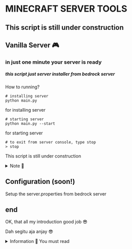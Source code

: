 # MINECRAFT SERVER TOOLS
## This script is still under construction
## Vanilla Server 🎮
### in just one minute your server is ready 
##### this script just server installer from bedrock server
How to running?
```shell
# installing server
python main.py
```
for installing server
```shell
# starting server
python main.py --start
```
for starting server

```shell
# to exit from server console, type stop
> stop
```
This script is still under construction 
<details><summary>Note 📒</summary>
If an error occurs, don't blame me,
maybe your device is the problem
<br/>
<br/>
Jangan salahin aku kalo error, paling 
hostlu/devicelu yang gasupport 
</details>

## Configuration (soon!)
 Setup the server.properties from bedrock server
 
## end
 OK, that all my introduction good job 😎
 
 Dah segitu aja anjay 😎
<details>
<summary>Information 🫵 You must read</summary>




* when the script is bug/error contact me
* discord: Yuuji#8812
* dont pick my script with no permission 👊👊

* jangan ubah kode ku
* boleh aja kalau mau pake, tapi jangan di ubah tanpa izin
  </details>